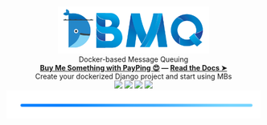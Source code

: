 <p align="center">
  <img src=".git_components/images/logo_land_tr.png" width="300"><br />
  Docker-based Message Queuing<br />
  <a href="https://payping.ir/@lnxpy"><b>Buy Me Something with PayPing 😍</a> ― <a href="2">Read the Docs ➤</b></a><br />
  Create your dockerized Django project and start using MBs<br />
  
  <img src="https://img.shields.io/badge/build-in progress-blue">
  <img src="https://img.shields.io/badge/base%20package-Docker4.3.1-blue?logo=docker">
  <img src="https://img.shields.io/github/license/lnxpy/DBMQ?color=blue&logo=gnu">
  <img src="https://img.shields.io/badge/webserver-Django3.1-blue?logo=django"><br />
  
  <img src=".git_components/images/objects/blueline.png" width="600">
</p>
